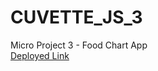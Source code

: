 # CUVETTE_JS_3
 Micro Project 3 - Food Chart App \
 [Deployed Link](https://link-url-here.org](https://perths.github.io/CUVETTE_JS_3/)https://perths.github.io/CUVETTE_JS_3)
